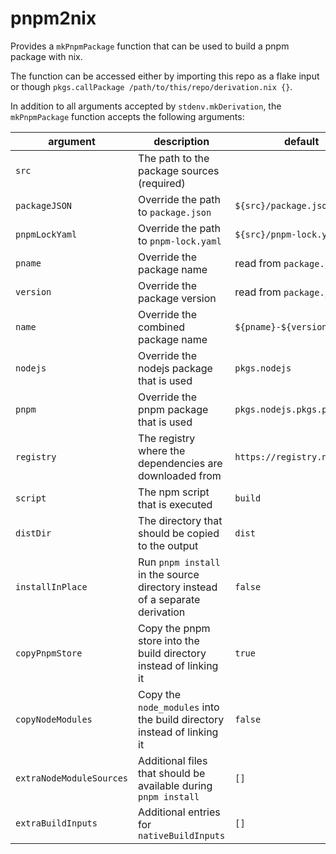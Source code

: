 # pnpm2nix

Provides a `mkPnpmPackage` function that can be used to build a pnpm package with nix.

The function can be accessed either by importing this repo as a flake input or though `pkgs.callPackage /path/to/this/repo/derivation.nix {}`.

In addition to all arguments accepted by `stdenv.mkDerivation`, the `mkPnpmPackage` function accepts the following arguments:

| argument                 | description                                                                 | default                      |
| ------------------------ | --------------------------------------------------------------------------- | ---------------------------- |
| `src`                    | The path to the package sources (required)                                  |                              |
| `packageJSON`            | Override the path to `package.json`                                         | `${src}/package.json`        |
| `pnpmLockYaml`           | Override the path to `pnpm-lock.yaml`                                       | `${src}/pnpm-lock.yaml`      |
| `pname`                  | Override the package name                                                   | read from `package.json`     |
| `version`                | Override the package version                                                | read from `package.json`     |
| `name`                   | Override the combined package name                                          | `${pname}-${version}`        |
| `nodejs`                 | Override the nodejs package that is used                                    | `pkgs.nodejs`                |
| `pnpm`                   | Override the pnpm package that is used                                      | `pkgs.nodejs.pkgs.pnpm`      |
| `registry`               | The registry where the dependencies are downloaded from                     | `https://registry.npmjs.org` |
| `script`                 | The npm script that is executed                                             | `build`                      |
| `distDir`                | The directory that should be copied to the output                           | `dist`                       |
| `installInPlace`         | Run `pnpm install` in the source directory instead of a separate derivation | `false`                      |
| `copyPnpmStore`          | Copy the pnpm store into the build directory instead of linking it          | `true`                       |
| `copyNodeModules`        | Copy the `node_modules` into the build directory instead of linking it      | `false`                      |
| `extraNodeModuleSources` | Additional files that should be available during `pnpm install`             | `[]`                         |
| `extraBuildInputs`       | Additional entries for `nativeBuildInputs`                                  | `[]`                         |
